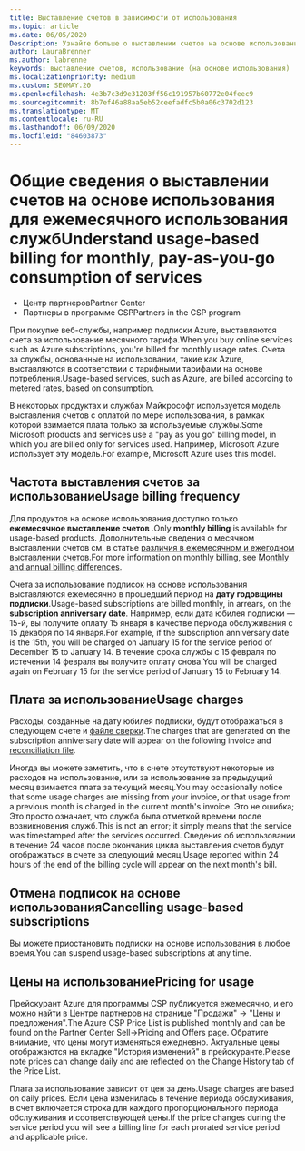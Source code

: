 ```yaml
---
title: Выставление счетов в зависимости от использования
ms.topic: article
ms.date: 06/05/2020
Description: Узнайте больше о выставлении счетов на основе использования в центре партнеров, где выставляются счета за использование месячного тарифа.
author: LauraBrenner
ms.author: labrenne
keywords: выставление счетов, использование (на основе использования)
ms.localizationpriority: medium
ms.custom: SEOMAY.20
ms.openlocfilehash: 4e3b7c3d9e31203ff56c191957b60772e04feec9
ms.sourcegitcommit: 8b7ef46a88aa5eb52ceefadfc5b0a06c3702d123
ms.translationtype: MT
ms.contentlocale: ru-RU
ms.lasthandoff: 06/09/2020
ms.locfileid: "84603873"
---
```

# <a name="understand-usage-based-billing-for-monthly-pay-as-you-go-consumption-of-services"></a><span data-ttu-id="e62c2-104">Общие сведения о выставлении счетов на основе использования для ежемесячного использования служб</span><span class="sxs-lookup"><span data-stu-id="e62c2-104">Understand usage-based billing for monthly, pay-as-you-go consumption of services</span></span>

- <span data-ttu-id="e62c2-105">Центр партнеров</span><span class="sxs-lookup"><span data-stu-id="e62c2-105">Partner Center</span></span>
- <span data-ttu-id="e62c2-106">Партнеры в программе CSP</span><span class="sxs-lookup"><span data-stu-id="e62c2-106">Partners in the CSP program</span></span>

<span data-ttu-id="e62c2-107">При покупке веб-службы, например подписки Azure, выставляются счета за использование месячного тарифа.</span><span class="sxs-lookup"><span data-stu-id="e62c2-107">When you buy online services such as Azure subscriptions, you're billed for monthly usage rates.</span></span> <span data-ttu-id="e62c2-108">Счета за службы, основанные на использовании, такие как Azure, выставляются в соответствии с тарифными тарифами на основе потребления.</span><span class="sxs-lookup"><span data-stu-id="e62c2-108">Usage-based services, such as Azure, are billed according to metered rates, based on consumption.</span></span>

<span data-ttu-id="e62c2-109">В некоторых продуктах и службах Майкрософт используется модель выставления счетов с оплатой по мере использования, в рамках которой взимается плата только за используемые службы.</span><span class="sxs-lookup"><span data-stu-id="e62c2-109">Some Microsoft products and services use a "pay as you go" billing model, in which you are billed only for services used.</span></span> <span data-ttu-id="e62c2-110">Например, Microsoft Azure использует эту модель.</span><span class="sxs-lookup"><span data-stu-id="e62c2-110">For example, Microsoft Azure uses this model.</span></span> 

## <a name="usage-billing-frequency"></a><span data-ttu-id="e62c2-111">Частота выставления счетов за использование</span><span class="sxs-lookup"><span data-stu-id="e62c2-111">Usage billing frequency</span></span>

<span data-ttu-id="e62c2-112">Для продуктов на основе использования доступно только **ежемесячное выставление счетов** .</span><span class="sxs-lookup"><span data-stu-id="e62c2-112">Only **monthly billing** is available for usage-based products.</span></span> <span data-ttu-id="e62c2-113">Дополнительные сведения о месячном выставлении счетов см. в статье [различия в ежемесячном и ежегодном выставлении счетов](billing-annual-monthly.md).</span><span class="sxs-lookup"><span data-stu-id="e62c2-113">For more information on monthly billing, see [Monthly and annual billing differences](billing-annual-monthly.md).</span></span>

<span data-ttu-id="e62c2-114">Счета за использование подписок на основе использования выставляются ежемесячно в прошедший период на **дату годовщины подписки**.</span><span class="sxs-lookup"><span data-stu-id="e62c2-114">Usage-based subscriptions are billed monthly, in arrears, on the **subscription anniversary date**.</span></span> <span data-ttu-id="e62c2-115">Например, если дата юбилея подписки — 15-й, вы получите оплату 15 января в качестве периода обслуживания с 15 декабря по 14 января.</span><span class="sxs-lookup"><span data-stu-id="e62c2-115">For example, if the subscription anniversary date is the 15th, you will be charged on January 15 for the service period of December 15 to January 14.</span></span> <span data-ttu-id="e62c2-116">В течение срока службы с 15 февраля по истечении 14 февраля вы получите оплату снова.</span><span class="sxs-lookup"><span data-stu-id="e62c2-116">You will be charged again on February 15 for the service period of January 15 to February 14.</span></span>

## <a name="usage-charges"></a><span data-ttu-id="e62c2-117">Плата за использование</span><span class="sxs-lookup"><span data-stu-id="e62c2-117">Usage charges</span></span>

<span data-ttu-id="e62c2-118">Расходы, созданные на дату юбилея подписки, будут отображаться в следующем счете и [файле сверки](usage-based-recon-files.md).</span><span class="sxs-lookup"><span data-stu-id="e62c2-118">The charges that are generated on the subscription anniversary date will appear on the following invoice and [reconciliation file](usage-based-recon-files.md).</span></span>

<span data-ttu-id="e62c2-119">Иногда вы можете заметить, что в счете отсутствуют некоторые из расходов на использование, или за использование за предыдущий месяц взимается плата за текущий месяц.</span><span class="sxs-lookup"><span data-stu-id="e62c2-119">You may occasionally notice that some usage charges are missing from your invoice, or that usage from a previous month is charged in the current month's invoice.</span></span> <span data-ttu-id="e62c2-120">Это не ошибка; Это просто означает, что служба была отметкой времени после возникновения служб.</span><span class="sxs-lookup"><span data-stu-id="e62c2-120">This is not an error; it simply means that the service was timestamped after the services occurred.</span></span> <span data-ttu-id="e62c2-121">Сведения об использовании в течение 24 часов после окончания цикла выставления счетов будут отображаться в счете за следующий месяц.</span><span class="sxs-lookup"><span data-stu-id="e62c2-121">Usage reported within 24 hours of the end of the billing cycle will appear on the next month's bill.</span></span>

## <a name="cancelling-usage-based-subscriptions"></a><span data-ttu-id="e62c2-122">Отмена подписок на основе использования</span><span class="sxs-lookup"><span data-stu-id="e62c2-122">Cancelling usage-based subscriptions</span></span>

<span data-ttu-id="e62c2-123">Вы можете приостановить подписки на основе использования в любое время.</span><span class="sxs-lookup"><span data-stu-id="e62c2-123">You can suspend usage-based subscriptions at any time.</span></span>

## <a name="pricing-for-usage"></a><span data-ttu-id="e62c2-124">Цены на использование</span><span class="sxs-lookup"><span data-stu-id="e62c2-124">Pricing for usage</span></span>

<span data-ttu-id="e62c2-125">Прейскурант Azure для программы CSP публикуется ежемесячно, и его можно найти в Центре партнеров на странице "Продажи" -> "Цены и предложения".</span><span class="sxs-lookup"><span data-stu-id="e62c2-125">The Azure CSP Price List is published monthly and can be found on the Partner Center Sell->Pricing and Offers page.</span></span> <span data-ttu-id="e62c2-126">Обратите внимание, что цены могут изменяться ежедневно. Актуальные цены отображаются на вкладке "История изменений" в прейскуранте.</span><span class="sxs-lookup"><span data-stu-id="e62c2-126">Please note prices can change daily and are reflected on the Change History tab of the Price List.</span></span>

<span data-ttu-id="e62c2-127">Плата за использование зависит от цен за день.</span><span class="sxs-lookup"><span data-stu-id="e62c2-127">Usage charges are based on daily prices.</span></span> <span data-ttu-id="e62c2-128">Если цена изменилась в течение периода обслуживания, в счет включается строка для каждого пропорционального периода обслуживания и соответствующей цены.</span><span class="sxs-lookup"><span data-stu-id="e62c2-128">If the price changes during the service period you will see a billing line for each prorated service period and applicable price.</span></span>
